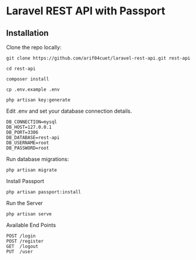 
# Laravel REST API with Passport

## Installation
Clone the repo locally:
```
git clone https://github.com/arif04cuet/laravel-rest-api.git rest-api

cd rest-api

composer install

cp .env.example .env

php artisan key:generate
```
Edit .env and set your database connection details.
```
DB_CONNECTION=mysql
DB_HOST=127.0.0.1
DB_PORT=3306
DB_DATABASE=rest-api
DB_USERNAME=root
DB_PASSWORD=root
```
Run database migrations:
```
php artisan migrate
```

Install Passport
```
php artisan passport:install
```

Run the Server
```
php artisan serve
```

Available End Points

```
POST /login
POST /register
GET  /logout
PUT  /user

```

